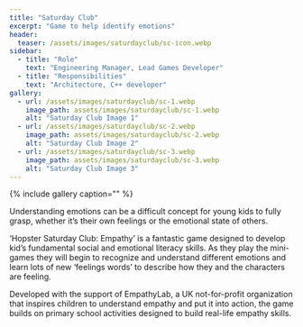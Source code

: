 ```yaml
---
title: "Saturday Club"
excerpt: "Game to help identify emotions"
header:
  teaser: /assets/images/saturdayclub/sc-icon.webp
sidebar:
  - title: "Role"
    text: "Engineering Manager, Lead Games Developer"
  - title: "Responsibilities"
    text: "Architecture, C++ developer"
gallery:
  - url: /assets/images/saturdayclub/sc-1.webp
    image_path: assets/images/saturdayclub/sc-1.webp
    alt: "Saturday Club Image 1"
  - url: /assets/images/saturdayclub/sc-2.webp
    image_path: assets/images/saturdayclub/sc-2.webp
    alt: "Saturday Club Image 2"
  - url: /assets/images/saturdayclub/sc-3.webp
    image_path: assets/images/saturdayclub/sc-3.webp
    alt: "Saturday Club Image 3" 
---
```


{% include gallery caption="" %}

Understanding emotions can be a difficult concept for young kids to fully grasp, whether it’s their own feelings or the emotional state of others.


‘Hopster Saturday Club: Empathy’ is a fantastic game designed to develop kid’s fundamental social and emotional literacy skills. As they play the mini-games they will begin to recognize and understand different emotions and learn lots of new ‘feelings words’ to describe how they and the characters are feeling.


Developed with the support of EmpathyLab, a UK not-for-profit organization that inspires children to understand empathy and put it into action, the game builds on primary school activities designed to build real-life empathy skills.